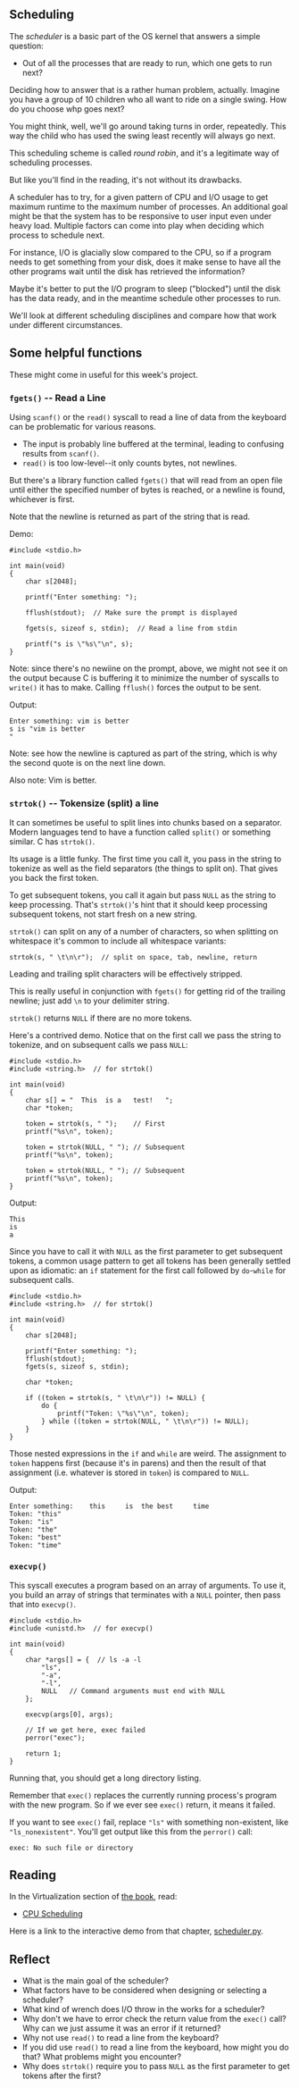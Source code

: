 <!-- Exploration 3.1: Scheduling -->

## Scheduling

The _scheduler_ is a basic part of the OS kernel that answers a simple
question:

* Out of all the processes that are ready to run, which one gets to run
  next?

Deciding how to answer that is a rather human problem, actually. Imagine
you have a group of 10 children who all want to ride on a single swing.
How do you choose whp goes next?

You might think, well, we'll go around taking turns in order,
repeatedly. This way the child who has used the swing least recently
will always go next.

This scheduling scheme is called _round robin_, and it's a legitimate
way of scheduling processes.

But like you'll find in the reading, it's not without its drawbacks.

A scheduler has to try, for a given pattern of CPU and I/O usage to get
maximum runtime to the maximum number of processes. An additional goal
might be that the system has to be responsive to user input even under
heavy load. Multiple factors can come into play when deciding which
process to schedule next.

For instance, I/O is glacially slow compared to the CPU, so if a program
needs to get something from your disk, does it make sense to have all
the other programs wait until the disk has retrieved the information?

Maybe it's better to put the I/O program to sleep ("blocked") until the
disk has the data ready, and in the meantime schedule other processes to
run.

We'll look at different scheduling disciplines and compare how that work
under different circumstances.

## Some helpful functions

These might come in useful for this week's project.

### `fgets()` -- Read a Line

Using `scanf()` or the `read()` syscall to read a line of data from the
keyboard can be problematic for various reasons.

* The input is probably line buffered at the terminal, leading to
  confusing results from `scanf()`.
* `read()` is too low-level--it only counts bytes, not newlines.

But there's a library function called `fgets()` that will read from an
open file until either the specified number of bytes is reached, or a
newline is found, whichever is first.

Note that the newline is returned as part of the string that is read.

Demo:

```
#include <stdio.h>

int main(void)
{
    char s[2048];

    printf("Enter something: ");

    fflush(stdout);  // Make sure the prompt is displayed

    fgets(s, sizeof s, stdin);  // Read a line from stdin

    printf("s is \"%s\"\n", s);
}
```

Note: since there's no newiine on the prompt, above, we might not see it
on the output because C is buffering it to minimize the number of
syscalls to `write()` it has to make. Calling `fflush()` forces the
output to be sent.

Output:

```
Enter something: vim is better
s is "vim is better
"
```

Note: see how the newline is captured as part of the string, which is
why the second quote is on the next line down.

Also note: Vim is better.

### `strtok()` -- Tokensize (split) a line

It can sometimes be useful to split lines into chunks based on a
separator. Modern languages tend to have a function called `split()` or
something similar. C has `strtok()`.

Its usage is a little funky. The first time you call it, you pass in the
string to tokenize as well as the field separators (the things to split
on). That gives you back the first token.

To get subsequent tokens, you call it again but pass `NULL` as the
string to keep processing. That's `strtok()`'s hint that it should keep
processing subsequent tokens, not start fresh on a new string.

`strtok()` can split on any of a number of characters, so when splitting
on whitespace it's common to include all whitespace variants:

```
strtok(s, " \t\n\r");  // split on space, tab, newline, return
```

Leading and trailing split characters will be effectively stripped.

This is really useful in conjunction with `fgets()` for getting rid of
the trailing newline; just add `\n` to your delimiter string.

`strtok()` returns `NULL` if there are no more tokens.

Here's a contrived demo. Notice that on the first call we pass the
string to tokenize, and on subsequent calls we pass `NULL`:

```
#include <stdio.h>
#include <string.h>  // for strtok()

int main(void)
{
    char s[] = "  This  is a   test!   ";
    char *token;

    token = strtok(s, " ");    // First
    printf("%s\n", token);

    token = strtok(NULL, " "); // Subsequent
    printf("%s\n", token);

    token = strtok(NULL, " "); // Subsequent
    printf("%s\n", token);
}
```

Output:

```
This
is
a
```

Since you have to call it with `NULL` as the first parameter to get
subsequent tokens, a common usage pattern to get all tokens has been
generally settled upon as idiomatic: an `if` statement for the first
call followed by `do`-`while` for subsequent calls.

```
#include <stdio.h>
#include <string.h>  // for strtok()

int main(void)
{
    char s[2048];

    printf("Enter something: ");
    fflush(stdout);
    fgets(s, sizeof s, stdin);

    char *token;

    if ((token = strtok(s, " \t\n\r")) != NULL) {
        do {
            printf("Token: \"%s\"\n", token);
        } while ((token = strtok(NULL, " \t\n\r")) != NULL);
    }
}
```

Those nested expressions in the `if` and `while` are weird. The
assignment to `token` happens first (because it's in parens) and then
the result of that assignment (i.e. whatever is stored in `token`) is
compared to `NULL`.

Output:

```
Enter something:    this     is  the best     time
Token: "this"
Token: "is"
Token: "the"
Token: "best"
Token: "time"
```

### `execvp()`

This syscall executes a program based on an array of arguments. To use
it, you build an array of strings that terminates with a `NULL` pointer,
then pass that into `execvp()`.

```
#include <stdio.h>
#include <unistd.h>  // for execvp()

int main(void)
{
    char *args[] = {  // ls -a -l
        "ls",
        "-a",
        "-l",
        NULL   // Command arguments must end with NULL
    };

    execvp(args[0], args);

    // If we get here, exec failed
    perror("exec");

    return 1;
}
```

Running that, you should get a long directory listing.

Remember that `exec()` replaces the currently running process's program
with the new program. So if we ever see `exec()` return, it means it
failed.

If you want to see `exec()` fail, replace `"ls"` with something
non-existent, like `"ls_nonexistent"`. You'll get output like this from
the `perror()` call:

```
exec: No such file or directory
```

## Reading

In the Virtualization section of [the book](https://pages.cs.wisc.edu/~remzi/OSTEP/), read:
  * [CPU Scheduling](https://pages.cs.wisc.edu/~remzi/OSTEP/cpu-sched.pdf)
  
Here is a link to the interactive demo from that chapter,
[scheduler.py](https://github.com/remzi-arpacidusseau/ostep-homework/tree/master/cpu-sched).

## Reflect

* What is the main goal of the scheduler?
* What factors have to be considered when designing or selecting a
  scheduler?
* What kind of wrench does I/O throw in the works for a scheduler?
* Why don't we have to error check the return value from the `exec()`
  call? Why can we just assume it was an error if it returned?
* Why not use `read()` to read a line from the keyboard?
* If you did use `read()` to read a line from the keyboard, how might
  you do that? What problems might you encounter?
* Why does `strtok()` require you to pass `NULL` as the first parameter
  to get tokens after the first?